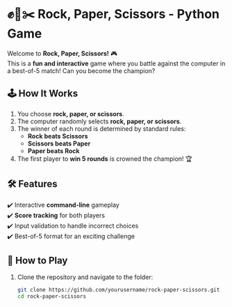 # ✊📄✂️ Rock, Paper, Scissors - Python Game  

Welcome to **Rock, Paper, Scissors!** 🎮  
This is a **fun and interactive** game where you battle against the computer in a best-of-5 match! Can you become the champion?  

## 🕹️ How It Works  
1. You choose **rock, paper, or scissors**.  
2. The computer randomly selects **rock, paper, or scissors**.  
3. The winner of each round is determined by standard rules:  
   - **Rock beats Scissors**  
   - **Scissors beats Paper**  
   - **Paper beats Rock**  
4. The first player to **win 5 rounds** is crowned the champion! 🏆  

## 🛠 Features  
✔️ Interactive **command-line** gameplay  
✔️ **Score tracking** for both players  
✔️ Input validation to handle incorrect choices  
✔️ Best-of-5 format for an exciting challenge  

## 🚀 How to Play  
1. Clone the repository and navigate to the folder:  
   ```sh
   git clone https://github.com/yourusername/rock-paper-scissors.git
   cd rock-paper-scissors
